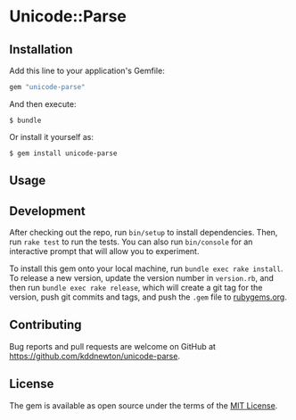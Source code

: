 # Unicode::Parse

## Installation

Add this line to your application's Gemfile:

```ruby
gem "unicode-parse"
```

And then execute:

    $ bundle

Or install it yourself as:

    $ gem install unicode-parse

## Usage

## Development

After checking out the repo, run `bin/setup` to install dependencies. Then, run `rake test` to run the tests. You can also run `bin/console` for an interactive prompt that will allow you to experiment.

To install this gem onto your local machine, run `bundle exec rake install`. To release a new version, update the version number in `version.rb`, and then run `bundle exec rake release`, which will create a git tag for the version, push git commits and tags, and push the `.gem` file to [rubygems.org](https://rubygems.org).

## Contributing

Bug reports and pull requests are welcome on GitHub at https://github.com/kddnewton/unicode-parse.

## License

The gem is available as open source under the terms of the [MIT License](https://opensource.org/licenses/MIT).
